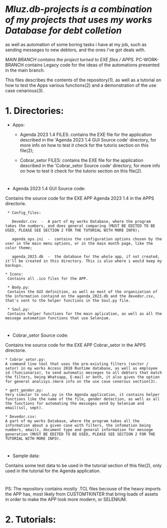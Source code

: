 # *Mluz.db-projects is a combination of my projects that uses my works Database for debt colletion*
as well as automation of some boring tasks i have at my job, such as sending messeges to new debtors, and the ones i've got deals with.

*MAIN BRANCH contains the project turned to EXE files / APPS.*
PC-WORK-BRANCH contains Legacy code for the ideas of the automations presented in the main branch.

This files describes the contents of the repository(1), as well as a tutorial on how to test the Apps various functions(2) and a demonstration of the use case cenarious(3).


# 1. Directories:
  * Apps:
  
      * Agenda 2023 1.4 FILES: contains the EXE file for the application described in the 'Agenda 2023 1.4 GUI Source code' directory, for more info on how to test it check for the tutorio section on this file(2);

      * Cobrar_setor FILES: contains the EXE file for the application described in the 'Cobrar_setor Source code' directory, for more info on how to test it check for the tutorio section on this file(2).

# 
  * Agenda 2023 1.4 GUI Source code: 
  
  Contains the source code for the EXE APP Agenda 2023 1.4 in the APPS directorie.

     * Config_files: 
     
       Devedor.csv  -  A part of my works Database, where the program takes the numbers, and does general comparing (MUST BE EDITED TO BE USED, PLEASE SEE SECTION 2 FOR THE TUTORIAL WITH MORE INFO); 
       
       agenda_ops.ini  -  contains the configuration options chosen by the user in the main menu options, or in the main month page, like the color theme; 
       
       agenda_2023.db  -  the database for the whole app, if not created, it'll be created in this directory. This is also where i would keep my backups.
       
    * Icons:
     Contains all .ico files for the APP.
     
     * Body.py: 
     Contains the GUI definition, as well as most of the organization of the information containd on the agenda_2023.db and the devedor.csv, that's sent to the helper functions in the Soul.py file.
     
     * Soul.py:
     Contains helper functions for the main aplication, as well as all the messege automation functions that use Selenium.
     
     
# 
  * Cobrar_setor Source code:

  Contains tne source code for the EXE APP Cobrar_setor in the APPS directorie.
  
    * Cobrar_setor.py:
    A command line tool that uses the pre-existing filters (sector / setor) in my works Access 2010 Runtime database, as well as employee id (funcionario), to send automatic messeges to all debtors that match the filters, being Whatsapp, E-mail or both, it also gives the option for general analisys.(more info on the use case cenerous section(3).
    
    * gett_gender.py: 
    Very simular to soul.py in the Agenda application, it contains helper functions like the name of the file, gender detection, as well as all the functions for automating the messeges send by Selenium and email(ssl, smpt).
  
    * Devedor.csv:
    A part of my works Database, where the program takes all the information about a given case with filters, the infomation being numbers, emails, document type and general information for messege generation (MUST BE EDITED TO BE USED, PLEASE SEE SECTION 2 FOR THE TUTORIAL WITH MORE INFO).


# 
  * Sample data:

  Contains some test data to be used in the tutorial section of this file(2), only used in the tutorial for the Agenda application.


# 
PS: The repository contains mostly .TCL files becouse of the heavy imports the APP has, most likely from CUSTOMTKINTER that bring loads of assets in order to make the APP look more modern, or SELENIUM.


# 2. Tutorials:
